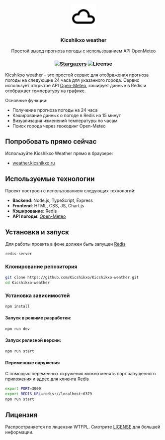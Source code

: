 <p align="center">
  <a href="https://github.com/Kicshikxo/Kicshikxo-weather">
    <img src="https://github.com/Kicshikxo/Kicshikxo-weather/blob/main/src/public/favicon.svg" alt="Logo" width="80" height="80">
  </a>

  <h3 align="center">Kicshikxo weather</h3>

  <p align="center">
    Простой вывод прогноза погоды с использованием API OpenMeteo
  </p>
</p>

### <p align="center">[![Stargazers](https://img.shields.io/github/stars/Kicshikxo/Kicshikxo-weather?style=social)](https://github.com/Kicshikxo/Kicshikxo-weather) ![License](https://img.shields.io/github/license/Kicshikxo/Kicshikxo-weather)</p>

Kicshikxo weather - это простой сервис для отображения прогноза погоды на следующие 24 часа для указанного города.
Сервис использует открытое API [Open-Meteo](https://open-meteo.com), кэширует данные в Redis и отображает температуру на графике.

Основные функции:

- Получение прогноза погоды на 24 часа
- Кэширование данных о погоде в Redis на 15 минут
- Визуализация изменений температуры по часам
- Поиск города через геокодинг Open-Meteo

## Попробовать прямо сейчас

Используйте Kicshikxo Weather прямо в браузере:

- [weather.kicshikxo.ru](https://weather.kicshikxo.ru)

## Используемые технологии

Проект построен с использованием следующих технологий:
- **Backend**: Node.js, TypeScript, Express
- **Frontend**: HTML, CSS, JS, Chart.js
- **Кэширование**: Redis
- **API погоды**: [Open-Meteo](https://open-meteo.com)

## Установка и запуск

Для работы проекта в фоне должен быть запущен [Redis](https://redis.io/)

```bash
redis-server
```

### Клонирование репозитория

```bash
git clone https://github.com/Kicshikxo/Kicshikxo-weather.git
cd Kicshikxo-weather
```

### Установка зависимостей
```bash
npm install
```

#### Запуск в режиме разработки:

```bash
npm run dev
```

#### Запуск релизной версии:

```bash
npm run start
```

#### Переменные окружения

С помощью переменных окружения можно менять порт запущенного приложения и адрес для клиента Redis

```bash
export PORT=3000
export REDIS_URL=redis://localhost:6379
npm run start
```

## Лицензия

Распространяется по лицензии WTFPL. Смотрите [LICENSE](https://github.com/Kicshikxo/Kicshikxo-weather/blob/main/LICENSE) для большей информации.
